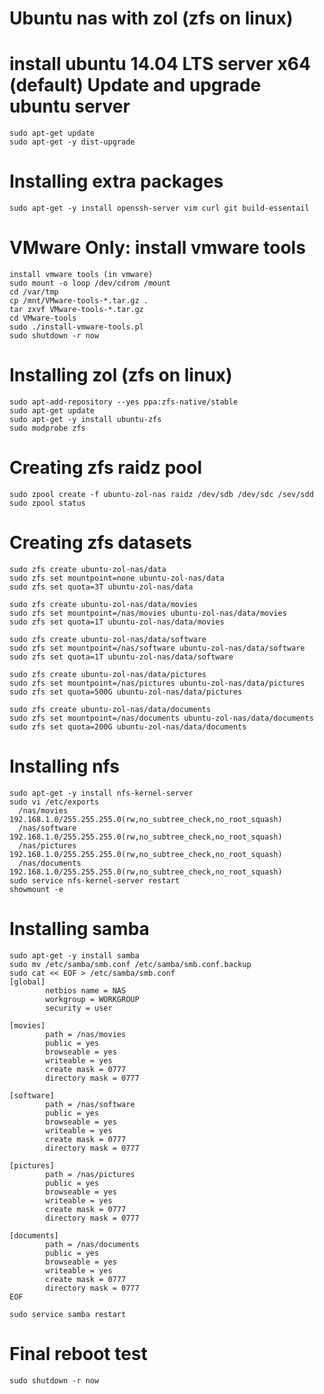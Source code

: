 Ubuntu nas with zol (zfs on linux)
==================================
install ubuntu 14.04 LTS server x64 (default)
Update and upgrade ubuntu server
================================
```
sudo apt-get update 
sudo apt-get -y dist-upgrade
```
Installing extra packages
=========================
```
sudo apt-get -y install openssh-server vim curl git build-essentail
```
VMware Only: install vmware tools
=================================
```
install vmware tools (in vmware)
sudo mount -o loop /dev/cdrom /mount
cd /var/tmp
cp /mnt/VMware-tools-*.tar.gz .
tar zxvf VMware-tools-*.tar.gz
cd VMware-tools
sudo ./install-vmware-tools.pl
sudo shutdown -r now
```
Installing zol (zfs on linux)
=============================
```
sudo apt-add-repository --yes ppa:zfs-native/stable
sudo apt-get update
sudo apt-get -y install ubuntu-zfs
sudo modprobe zfs
```
Creating zfs raidz pool
=======================
```
sudo zpool create -f ubuntu-zol-nas raidz /dev/sdb /dev/sdc /sev/sdd
sudo zpool status
```
Creating zfs datasets
=====================
```
sudo zfs create ubuntu-zol-nas/data
sudo zfs set mountpoint=none ubuntu-zol-nas/data
sudo zfs set quota=3T ubuntu-zol-nas/data

sudo zfs create ubuntu-zol-nas/data/movies
sudo zfs set mountpoint=/nas/movies ubuntu-zol-nas/data/movies
sudo zfs set quota=1T ubuntu-zol-nas/data/movies

sudo zfs create ubuntu-zol-nas/data/software
sudo zfs set mountpoint=/nas/software ubuntu-zol-nas/data/software
sudo zfs set quota=1T ubuntu-zol-nas/data/software

sudo zfs create ubuntu-zol-nas/data/pictures
sudo zfs set mountpoint=/nas/pictures ubuntu-zol-nas/data/pictures
sudo zfs set quota=500G ubuntu-zol-nas/data/pictures

sudo zfs create ubuntu-zol-nas/data/documents
sudo zfs set mountpoint=/nas/documents ubuntu-zol-nas/data/documents
sudo zfs set quota=200G ubuntu-zol-nas/data/documents
```
Installing nfs
==============
```
sudo apt-get -y install nfs-kernel-server
sudo vi /etc/exports
  /nas/movies  192.168.1.0/255.255.255.0(rw,no_subtree_check,no_root_squash)
  /nas/software  192.168.1.0/255.255.255.0(rw,no_subtree_check,no_root_squash)
  /nas/pictures  192.168.1.0/255.255.255.0(rw,no_subtree_check,no_root_squash)
  /nas/documents  192.168.1.0/255.255.255.0(rw,no_subtree_check,no_root_squash)
sudo service nfs-kernel-server restart
showmount -e
```
Installing samba
================
```
sudo apt-get -y install samba
sudo mv /etc/samba/smb.conf /etc/samba/smb.conf.backup
sudo cat << EOF > /etc/samba/smb.conf
[global]
        netbios name = NAS
        workgroup = WORKGROUP
        security = user

[movies]
        path = /nas/movies
        public = yes
        browseable = yes
        writeable = yes
        create mask = 0777
        directory mask = 0777

[software]
        path = /nas/software
        public = yes
        browseable = yes
        writeable = yes
        create mask = 0777
        directory mask = 0777

[pictures]
        path = /nas/pictures
        public = yes
        browseable = yes
        writeable = yes
        create mask = 0777
        directory mask = 0777

[documents]
        path = /nas/documents
        public = yes
        browseable = yes
        writeable = yes
        create mask = 0777
        directory mask = 0777
EOF

sudo service samba restart
```
Final reboot test
=================
```
sudo shutdown -r now
```
